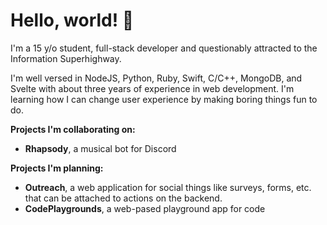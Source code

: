 # Hello, world! 👋
I'm a 15 y/o student, full-stack developer and questionably attracted to the Information Superhighway.

I'm well versed in NodeJS, Python, Ruby, Swift, C/C++, MongoDB, and Svelte with about three years of experience in web development. I'm learning how I can change user experience by making boring things fun to do.

**Projects I'm collaborating on:**
- **Rhapsody**, a musical bot for Discord

**Projects I'm planning:**
- **Outreach**, a web application for social things like surveys, forms, etc. that can be attached to actions on the backend.
- **CodePlaygrounds**, a web-pased playground app for code
